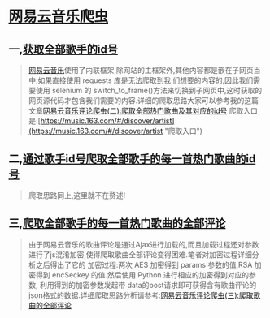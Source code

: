 # [网易云音乐爬虫](https://github.com/zyingzhou/music163-spiders "网易云音乐爬虫")
>
## 一,[获取全部歌手的id号](https://github.com/zyingzhou/wangyiyun_music/blob/master/get_artists.py "获取全部歌手的id号")
> [网易云音乐](https://music.163.com "网易云音乐")使用了内联框架,除网站的主框架外,其他内容都是嵌在子网页当中,如果直接使用 requests 库是无法爬取到我 
> 们想要的内容的,因此我们需要使用 selenium 的 switch_to_frame()方法来切换到子网页中,这时获取的网页源代码才包含我们需要的内容.详细的爬取思路大家可以参考我的这篇文章[网易云音乐评论爬虫(二):爬取全部热门歌曲及其对应的id号](http://www.zhouzying.cn/34.html "网易云音乐评论爬虫(二):爬取全部热门歌曲及其对应的id号") 
> 爬取入口是:[https://music.163.com/#/discover/artist](https://music.163.com/#/discover/artist "爬取入口") 
> 


## 二,[通过歌手id号爬取全部歌手的每一首热门歌曲的id号](https://github.com/zyingzhou/wangyiyun_music/blob/master/get_hot_songs.py "通过歌手id号爬取全部歌手的每一首热门歌曲的id号")
> 爬取思路同上,这里就不在赘述! 
>



## 三,[爬取全部歌手的每一首热门歌曲的全部评论](https://github.com/zyingzhou/wangyiyun_music/blob/master/get_comments.py "爬取全部歌手的每一首热门歌曲的全部评论") 
> 由于网易云音乐的歌曲评论是通过Ajax进行加载的,而且加载过程还对参数进行了js混淆加密,使得爬取歌曲全部评论变得困难.笔者对加密过程详细分析之后得出了它的
> 加密过程:两次 AES 加密得到 params 参数的值,RSA 加密得到 encSeckey 的值.然后使用 Python 进行相应的加密得到对应的参数, 利用得到的加密参数发起带
> data的post请求即可获得含有歌曲评论的json格式的数据.详细爬取思路分析请参考:[网易云音乐评论爬虫(三):爬取歌曲的全部评论](http://www.zhouzying.cn/58.html "网易云音乐评论爬虫(三):爬取歌曲的全部评论") 
> 
